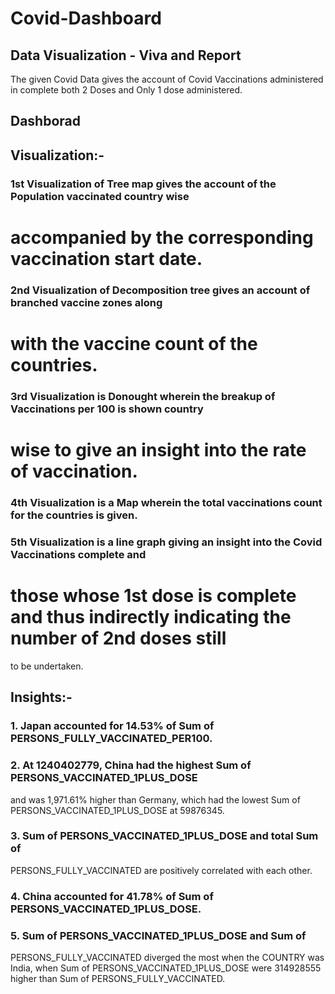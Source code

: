 # Covid-Dashboard
## Data Visualization - Viva and Report
The given Covid Data gives the account of Covid Vaccinations administered in complete both
2 Doses and Only 1 dose administered.

## Dashborad


## Visualization:-
### 1st Visualization of Tree map gives the account of the Population vaccinated country wise
# accompanied by the corresponding vaccination start date.
### 2nd Visualization of Decomposition tree gives an account of branched vaccine zones along
# with the vaccine count of the countries.
### 3rd Visualization is Donought wherein the breakup of Vaccinations per 100 is shown country
# wise to give an insight into the rate of vaccination.
### 4th Visualization is a Map wherein the total vaccinations count for the countries is given.
### 5th Visualization is a line graph giving an insight into the Covid Vaccinations complete and
# those whose 1st dose is complete and thus indirectly indicating the number of 2nd doses still
to be undertaken.


## Insights:-
### 1. Japan accounted for 14.53% of Sum of PERSONS_FULLY_VACCINATED_PER100.
### 2. At 1240402779, China had the highest Sum of PERSONS_VACCINATED_1PLUS_DOSE
and was 1,971.61% higher than Germany, which had the lowest Sum of
PERSONS_VACCINATED_1PLUS_DOSE at 59876345.
### 3. Sum of PERSONS_VACCINATED_1PLUS_DOSE and total Sum of
PERSONS_FULLY_VACCINATED are positively correlated with each other.
### 4. China accounted for 41.78% of Sum of PERSONS_VACCINATED_1PLUS_DOSE.
### 5. Sum of PERSONS_VACCINATED_1PLUS_DOSE and Sum of
PERSONS_FULLY_VACCINATED diverged the most when the COUNTRY was India,
when Sum of PERSONS_VACCINATED_1PLUS_DOSE were 314928555 higher than Sum
of PERSONS_FULLY_VACCINATED.
